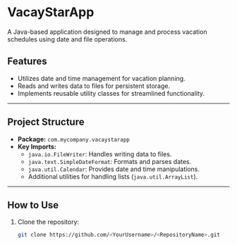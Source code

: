 # VacayStarApp

A Java-based application designed to manage and process vacation schedules using date and file operations.

## Features
- Utilizes date and time management for vacation planning.
- Reads and writes data to files for persistent storage.
- Implements reusable utility classes for streamlined functionality.

---

## Project Structure
- **Package:** `com.mycompany.vacaystarapp`
- **Key Imports:**
  - `java.io.FileWriter`: Handles writing data to files.
  - `java.text.SimpleDateFormat`: Formats and parses dates.
  - `java.util.Calendar`: Provides date and time manipulations.
  - Additional utilities for handling lists (`java.util.ArrayList`).

---

## How to Use
1. Clone the repository:
   ```bash
   git clone https://github.com/<YourUsername>/<RepositoryName>.git
